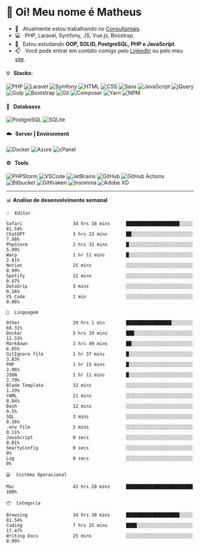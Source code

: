 # 👋 Oi! Meu nome é Matheus

- 🔭 &nbsp; Atualmente estou trabalhando no [Consultamais](https://consultamais.com.br/).
- 💻 &nbsp; PHP, Laravel, Symfony, JS, Vue.js, Boostrap.
- 🌱 &nbsp; Estou estudando **OOP, SOLID, PostgreSQL, PHP e JavaScript**.
- 📫 &nbsp; Você pode entrar em contato comigo pelo [LinkedIn](https://www.linkedin.com/in/matheuscamargoxavier/) ou pelo meu [site](https://matheuscamargo.co).

#### 💡 &nbsp; Stacks:
![PHP](https://img.shields.io/badge/-PHP-777BB4?&logo=php&logoColor=FFFFFF)
![Laravel](https://img.shields.io/badge/-Laravel-FF2D20?&logo=laravel&logoColor=FFFFFF)
![Symfony](https://img.shields.io/badge/-Symfony-000000?&logo=symfony&logoColor=FFFFFF)
![HTML](https://img.shields.io/badge/-HTML-E34F26?&logo=html5&logoColor=FFFFFF)
![CSS](https://img.shields.io/badge/-CSS-1572B6?&logo=css3&logoColor=FFFFFF)
![Sass](https://img.shields.io/badge/-Sass-CC6699?&logo=sass&logoColor=FFFFFF)
![JavaScript](https://img.shields.io/badge/-JavaScript-F7DF1E?&logo=javascript&logoColor=FFFFFF)
![jQuery](https://img.shields.io/badge/-jQuery-0769AD?&logo=jquery&logoColor=FFFFFF)
![Gulp](https://img.shields.io/badge/-Gulp-CF4647?&logo=gulp&logoColor=FFFFFF)
![Bootstrap](https://img.shields.io/badge/-Bootstrap-7952B3?&logo=bootstrap&logoColor=FFFFFF)
![Git](https://img.shields.io/badge/-Git-F05032?&logo=git&logoColor=FFFFFF)
![Composer](https://img.shields.io/badge/-Composer-885630?&logo=composer&logoColor=FFFFFF)
![Yarn](https://img.shields.io/badge/-Yarn-2C8EBB?&logo=yarn&logoColor=FFFFFF)
![NPM](https://img.shields.io/badge/-npm-CB3837?&logo=npm&logoColor=FFFFFF)

#### 💾 &nbsp; Databases
![PostgreSQL](https://img.shields.io/badge/-PostgreSQL-336791?&logo=PostgreSQL&logoColor=FFFFFF)
![SQLite](https://img.shields.io/badge/-SQLite-003B57?&logo=SQLite&logoColor=FFFFFF)

#### ☁️ &nbsp; Server | Environment
![Docker](https://img.shields.io/badge/-Docker-2496ED?&logo=docker&logoColor=FFFFFF)
![Azure](https://img.shields.io/badge/-Azure-0089D6?&logo=microsoft%20azure&logoColor=FFFFFF)
![cPanel](https://img.shields.io/badge/-cPanel-FF6C2C?&logo=cpanel&logoColor=FFFFFF)

#### ⚙️ &nbsp; Tools
![PHPStorm](https://img.shields.io/badge/-PHPStorm-000000?&logo=PHPStorm&logoColor=FFFFFF)
![VSCode](https://img.shields.io/badge/-VSCode-007ACC?&logo=Visual%20Studio%20Code&logoColor=FFFFFF) 
![JetBrains](https://img.shields.io/badge/-JetBrains-000000?&logo=jetbrains&logoColor=FFFFFF) 
![GitHub](https://img.shields.io/badge/-GitHub-181717?&logo=github&logoColor=FFFFFF) 
![GitHub Actions](https://img.shields.io/badge/-GitHub%20Actions-181717?&logo=GitHub%20Actions&logoColor=FFFFFF) 
![Bitbucket](https://img.shields.io/badge/-Bitbucket-0052CC?&logo=bitbucket&logoColor=FFFFFF)
![GitKraken](https://img.shields.io/badge/-GitKraken-179287?&logo=GitKraken&logoColor=FFFFFF)
![Insomnia](https://img.shields.io/badge/-Insomnia-5849BE?&logo=Insomnia&logoColor=FFFFFF)
![Adobe XD](https://img.shields.io/badge/-Adobe%20XD-FF61F6?&logo=adobe%20xd&logoColor=FFFFFF) 
_______

📊  **Analise de desenvolvimento semanal**
```text
💡  Editor

Safari                   34 hrs 38 mins      ████████████████████░░░░░     81.54%
ChatGPT                  3 hrs 23 mins       ██░░░░░░░░░░░░░░░░░░░░░░░      7.98%
PhpStorm                 2 hrs 32 mins       █░░░░░░░░░░░░░░░░░░░░░░░░      5.99%
Warp                     1 hr 11 mins        █░░░░░░░░░░░░░░░░░░░░░░░░      2.81%
Notion                   25 mins             ░░░░░░░░░░░░░░░░░░░░░░░░░      0.99%
Spotify                  12 mins             ░░░░░░░░░░░░░░░░░░░░░░░░░      0.47%
DataGrip                 3 mins              ░░░░░░░░░░░░░░░░░░░░░░░░░      0.16%
VS Code                  1 min               ░░░░░░░░░░░░░░░░░░░░░░░░░      0.06%
```
```text
💬  Linguagem

Other                    29 hrs 1 min        █████████████████░░░░░░░░     68.31%
Docker                   5 hrs 19 mins       ███░░░░░░░░░░░░░░░░░░░░░░     12.53%
Markdown                 2 hrs 49 mins       ██░░░░░░░░░░░░░░░░░░░░░░░      6.65%
GitIgnore file           1 hr 37 mins        █░░░░░░░░░░░░░░░░░░░░░░░░      3.83%
PHP                      1 hr 15 mins        █░░░░░░░░░░░░░░░░░░░░░░░░      2.96%
JSON                     1 hr 11 mins        █░░░░░░░░░░░░░░░░░░░░░░░░      2.79%
Blade Template           32 mins             ░░░░░░░░░░░░░░░░░░░░░░░░░      1.29%
YAML                     21 mins             ░░░░░░░░░░░░░░░░░░░░░░░░░      0.84%
Bash                     12 mins             ░░░░░░░░░░░░░░░░░░░░░░░░░       0.5%
SQL                      3 mins              ░░░░░░░░░░░░░░░░░░░░░░░░░      0.16%
.env file                2 mins              ░░░░░░░░░░░░░░░░░░░░░░░░░      0.11%
JavaScript               0 secs              ░░░░░░░░░░░░░░░░░░░░░░░░░      0.01%
SmartyConfig             0 secs              ░░░░░░░░░░░░░░░░░░░░░░░░░         0%
Log                      0 secs              ░░░░░░░░░░░░░░░░░░░░░░░░░         0%
```
```text
💻  Sistema Operacional

Mac                      42 hrs 28 mins      █████████████████████████       100%
```
```text
📦  Categoria

Browsing                 34 hrs 38 mins      ████████████████████░░░░░     81.54%
Coding                   7 hrs 25 mins       ████░░░░░░░░░░░░░░░░░░░░░     17.47%
Writing Docs             25 mins             ░░░░░░░░░░░░░░░░░░░░░░░░░      0.99%
```
